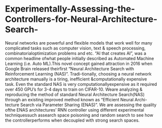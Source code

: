 # Experimentally-Assessing-the-Controllers-for-Neural-Architecture-Search-
Neural networks are powerful and flexible models that work well for many complicated tasks such as computer vision, text &amp; speech processing, combinatorialoptimization problems and etc. “AI that creates AI”, was a common headline ofwhat people initially described as Automated Machine Learning (i.e. Auto ML).This novel concept gained attraction in 2016 when Google Brain released theirfirst “Neural Architecture Search with Reinforcement Learning (NAS)”. Tradi-tionally, choosing a neural network architecture manually is a tiring, inefficient &amp;computationally expensive task. Even the standard NAS is very computationallyexpensive as it required over 450 GPU’s for 3-4 days to train on CIFAR-10. Weare analyzing &amp; reproducing the method of standard Neural Architecture Search(NAS) through an existing improved method known as “Efficient Neural Archi-tecture Search via Parameter Sharing (ENAS)”. We are assessing the quality ofthe ENAS architectures’ RNN controller using different experimental techniquessuch assearch space poisoning and random search to see how the controllerperforms when decoupled with strong search spaces.
